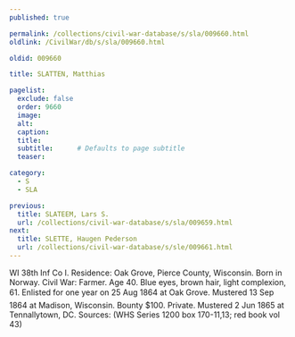 ```yaml
---
published: true

permalink: /collections/civil-war-database/s/sla/009660.html
oldlink: /CivilWar/db/s/sla/009660.html

oldid: 009660

title: SLATTEN, Matthias

pagelist:
  exclude: false
  order: 9660
  image: 
  alt:
  caption:
  title:
  subtitle:      # Defaults to page subtitle
  teaser:

category: 
  - S 
  - SLA

previous:
  title: SLATEEM, Lars S.
  url: /collections/civil-war-database/s/sla/009659.html  
next:
  title: SLETTE, Haugen Pederson
  url: /collections/civil-war-database/s/sle/009661.html   
---
```

WI 38th Inf Co I. Residence: Oak Grove, Pierce County, Wisconsin. Born in Norway. Civil War: Farmer. Age 40. Blue eyes, brown hair, light complexion, 6&#146;1&#148;. Enlisted for one year on 25 Aug 1864 at Oak Grove. Mustered 13 Sep 1864 at Madison, Wisconsin. Bounty $100. Private. Mustered 2 Jun 1865 at Tennallytown, DC. Sources: (WHS Series 1200 box 170-11,13; red book vol 43)